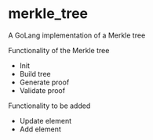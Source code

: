 # merkle_tree
A GoLang implementation of a Merkle tree

Functionality of the Merkle tree

- Init
- Build tree
- Generate proof
- Validate proof

Functionality to be added

- Update element
- Add element

